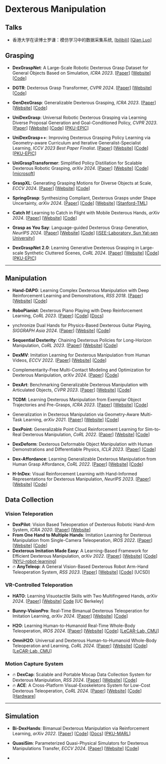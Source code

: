 # Dexterous Manipulation



## Talks

- 香港大学在读博士罗谦：模仿学习中的数据采集系统, [[bilibili](https://www.bilibili.com/video/BV1VGwneVEzj/?spm_id_from=333.337.search-card.all.click&vd_source=02d17afa86e1a24aea6ec3147fc08936)] [[Qian Luo](https://qianqianlo.github.io/)]

## Grasping

- **DexGraspNet**: A Large-Scale Robotic Dexterous Grasp Dataset for General Objects Based on Simulation, *ICRA 2023*. [[Paper](https://arxiv.org/abs/2210.02697)] [[Website](https://pku-epic.github.io/DexGraspNet/)] [[Code](https://github.com/PKU-EPIC/DexGraspNet)]
- **DGTR**: Dexterous Grasp Transformer, *CVPR 2024*. [[Paper](https://arxiv.org/abs/2404.18135)] [[Website](https://isee-laboratory.github.io/dgtr/)] [[Code](https://github.com/iSEE-Laboratory/DGTR)]

- **GenDexGrasp**: Generalizable Dexterous Grasping, *ICRA 2023*. [[Paper](https://arxiv.org/abs/2210.00722)] [[Website](https://sites.google.com/view/gendexgrasp/home)] [[Code](https://github.com/tengyu-liu/GenDexGrasp)]
- **UniDexGrasp**: Universal Robotic Dexterous Grasping via Learning Diverse Proposal Generation and Goal-Conditioned Policy, *CVPR 2023*. [[Paper](https://arxiv.org/abs/2303.00938)] [[Website](https://pku-epic.github.io/UniDexGrasp/)] [[Code](https://github.com/PKU-EPIC/UniDexGrasp)] [[PKU-EPIC](https://github.com/PKU-EPIC)]
- **UniDexGrasp++**: Improving Dexterous Grasping Policy Learning via Geometry-aware Curriculum and Iterative Generalist-Specialist Learning, *ICCV 2023 Best Paper Finalist*. [[Paper](https://arxiv.org/abs/2304.00464)] [[Website](https://pku-epic.github.io/UniDexGrasp++/)] [[Code](https://github.com/PKU-EPIC/UniDexGrasp2)] [[PKU-EPIC](https://github.com/PKU-EPIC)]
- **UniGraspTransformer**: Simplified Policy Distillation for Scalable Dexterous Robotic Grasping, *arXiv 2024*. [[Paper](https://arxiv.org/abs/2412.02699)] [[Website](https://dexhand.github.io/UniGraspTransformer/)] [[Code](https://github.com/microsoft/UniGraspTransformer)] [[microsoft](https://github.com/microsoft)]
- **GraspXL**: Generating Grasping Motions for Diverse Objects at Scale, *ECCV 2024*. [[Paper](https://arxiv.org/abs/2403.19649)] [[Website](https://eth-ait.github.io/graspxl/)] [[Code](https://github.com/zdchan/graspxl)]
- **SpringGrasp**: Synthesizing Compliant, Dexterous Grasps under Shape Uncertainty, *arXiv 2024*. [[Paper](https://arxiv.org/abs/2404.13532)] [[Code](https://github.com/Stanford-TML/SpringGrasp_release)] [[Website](https://stanford-tml.github.io/SpringGrasp/)] [[Stanford-TML](https://github.com/Stanford-TML)]
- **Catch It!** Learning to Catch in Flight with Mobile Dexterous Hands, *arXiv 2024*. [[Paper](https://arxiv.org/abs/2409.10319)] [[Website](https://mobile-dex-catch.github.io/)] [[Code](https://github.com/hang0610/Catch_It)]
- **Grasp as You Say**: Language-guided Dexterous Grasp Generation, *NeurIPS 2024*. [[Paper](https://arxiv.org/abs/2405.19291)] [[Website](https://isee-laboratory.github.io/DexGYS/)] [[Code](https://github.com/iSEE-Laboratory/Grasp-as-You-Say)] [[iSEE-Laboratory, Sun Yat-sen University](https://github.com/iSEE-Laboratory)]
- **DexGraspNet 2.0**: Learning Generative Dexterous Grasping in Large-scale Synthetic Cluttered Scenes, *CoRL 2024*. [[Paper](https://arxiv.org/abs/2410.23004)] [[Website](https://pku-epic.github.io/DexGraspNet2.0/)] [[Code](https://github.com/PKU-EPIC/DexGraspNet2)] [[PKU-EPIC](https://github.com/PKU-EPIC)]

---

## Manipulation

- **Hand-DAPG**: Learning Complex Dexterous Manipulation with Deep Reinforcement Learning and Demonstrations, *RSS 2018*. [[Paper](https://arxiv.org/abs/1709.10087)] [[Website](https://sites.google.com/view/deeprl-dexterous-manipulation)] [[Code](https://github.com/aravindr93/hand_dapg)]

- **RoboPianist**: Dexterous Piano Playing with Deep Reinforcement Learning, *CoRL 2023*. [[Paper](https://arxiv.org/abs/2304.04150)] [[Code](https://github.com/google-research/robopianist)] [[Docs](https://google-research.github.io/robopianist/)]
- ynchronize Dual Hands for Physics-Based Dexterous Guitar Playing, *SIGGRAPH Asia 2024*. [[Paper](https://arxiv.org/abs/2409.16629)] [[Website](https://pei-xu.github.io/guitar)] [[Code](https://github.com/xupei0610/guitar)]
- **Sequential Dexterity**: Chaining Dexterous Policies for Long-Horizon Manipulation, *CoRL 2023*. [[Paper](https://arxiv.org/abs/2309.00987)] [[Website](https://sequential-dexterity.github.io/)] [[Code](https://github.com/sequential-dexterity/SeqDex)]
- **DexMV**: Imitation Learning for Dexterous Manipulation from Human Videos, *ECCV 2022*. [[Paper](https://arxiv.org/abs/2108.05877)] [[Website](https://yzqin.github.io/dexmv/)] [[Code](https://github.com/yzqin/dexmv-sim)]

- Complementarity-Free Multi-Contact Modeling and Optimization for Dexterous Manipulation, *arXiv 2024*. [[Paper](https://arxiv.org/abs/2408.07855)] [[Code](https://github.com/asu-iris/Complementarity-Free-Dexterous-Manipulation)]

- **DexArt**: Benchmarking Generalizable Dexterous Manipulation with Articulated Objects, *CVPR 2023*. [[Paper](https://arxiv.org/abs/2305.05706)] [[Website](https://www.chenbao.tech/dexart/)] [[Code](https://github.com/Kami-code/dexart-release)]

- **TCDM**: Learning Dexterous Manipulation from Exemplar Object Trajectories and Pre-Grasps, *ICRA 2023*. [[Paper](https://arxiv.org/abs/2209.11221)] [[Website](https://pregrasps.github.io/)] [[Code](https://github.com/facebookresearch/TCDM)]

- Generalization in Dexterous Manipulation via Geometry-Aware Multi-Task Learning, *arXiv 2021*. [[Paper](https://arxiv.org/abs/2111.03062)] [[Website](https://wenlong.page/geometry-dex/)] [[Code](https://github.com/huangwl18/geometry-dex)]

- **DexPoint**: Generalizable Point Cloud Reinforcement Learning for Sim-to-Real Dexterous Manipulation, *CoRL 2022*. [[Paper](https://arxiv.org/abs/2211.09423)] [[Website](https://yzqin.github.io/dexpoint/)] [[Code](https://github.com/yzqin/dexpoint-release)]

- **DexDeform**: Dexterous Deformable Object Manipulation with Human Demonstrations and Differentiable Physics, *ICLR 2023*. [[Paper](https://openreview.net/pdf?id=LIV7-_7pYPl)] [[Code](https://github.com/sizhe-li/DexDeform)]

- **Dex-Affordance**: Learning Generalizable Dexterous Manipulation from Human Grasp Affordance, *CoRL 2022*. [[Paper](https://arxiv.org/abs/2204.02320)] [[Website](https://kristery.github.io/ILAD/)] [[Code](https://github.com/kristery/dex-affordance)]

- **H-InDex**: Visual Reinforcement Learning with Hand-Informed Representations for Dexterous Manipulation, *NeurIPS 2023*. [[Paper](https://arxiv.org/abs/2310.01404)] [[Website](https://yanjieze.com/H-InDex/)] [[Code](https://github.com/YanjieZe/H-InDex)]



## Data Collection

### Vision Teleporation

- **DexPilot**: Vision Based Teleoperation of Dexterous Robotic Hand-Arm System, *ICRA 2020*. [[Paper](https://arxiv.org/abs/1910.03135)] [[Website](https://sites.google.com/view/dex-pilot)]
- **From One Hand to Multiple Hands**: Imitation Learning for Dexterous Manipulation from Single-Camera Teleoperation, *IROS 2022*. [[Paper](https://arxiv.org/abs/2204.12490)] [[Website](https://yzqin.github.io/dex-teleop-imitation/)] [[Code](https://github.com/yzqin/dex-hand-teleop)]
- **Dexterous Imitation Made Easy**: A Learning-Based Framework for Efficient Dexterous Manipulation, *arXiv 2022*. [[Paper](https://arxiv.org/abs/2203.13251)] [[Website](https://nyu-robot-learning.github.io/dime/)] [[Code](https://github.com/NYU-robot-learning/DIME-Models)] [[NYU-robot-learning](https://github.com/NYU-robot-learning)]
- :fire: **AnyTeleop**: A General Vision-Based Dexterous Robot Arm-Hand Teleoperation System, *RSS 2023*. [[Paper](https://arxiv.org/abs/2307.04577)] [[Website](https://yzqin.github.io/anyteleop/)] [[Code](https://github.com/dexsuite/dex-retargeting)] [UCSD]

### VR-Controlled Teleporation

- **HATO**: Learning Visuotactile Skills with Two Multifingered Hands, *arXiv 2024*. [[Paper](https://arxiv.org/abs/2404.16823)] [[Website](https://toruowo.github.io/hato/)] [Code](https://github.com/toruowo/hato) [UC Berkeley]

- **Bunny-VisionPro**: Real-Time Bimanual Dexterous Teleoperation for Imitation Learning, *arXiv 2024*. [[Paper](https://arxiv.org/abs/2407.03162)] [[Website](https://dingry.github.io/projects/bunny_visionpro.html)] [[Code](https://github.com/Dingry/BunnyVisionPro)]
- **H2O**: Learning Human-to-Humanoid Real-Time Whole-Body Teleoperation, *IROS 2024*. [[Paper](https://arxiv.org/abs/2403.04436)] [[Website](https://human2humanoid.com/)] [[Code](https://github.com/LeCAR-Lab/human2humanoid)] [[LeCAR-Lab, CMU](https://github.com/LeCAR-Lab)]
- **OmniH2O**: Universal and Dexterous Human-to-Humanoid Whole-Body Teleoperation and Learning, *CoRL 2024*. [[Paper](https://arxiv.org/abs/2406.08858)] [[Website](https://omni.human2humanoid.com/)] [[Code](https://github.com/LeCAR-Lab/human2humanoid)] [[LeCAR-Lab, CMU](https://github.com/LeCAR-Lab)]

### Motion Capture System

- :fire: **DexCap**: Scalable and Portable Mocap Data Collection System for Dexterous Manipulation, *RSS 2024*. [[Paper](https://arxiv.org/abs/2403.07788)] [[Website](https://dex-cap.github.io/)] [[Code](https://github.com/j96w/DexCap)]
- :fire: **ACE**: A Cross-Platform Visual-Exoskeletons System for Low-Cost Dexterous Teleoperation, *CoRL 2024*. [[Paper](https://arxiv.org/abs/2408.11805)] [[Website](https://ace-teleop.github.io/)] [[Code](https://github.com/ACETeleop/ACETeleop)] [[Hardware](https://github.com/ACETeleop/ACE_hardware)]

-----

## Simulation

- **Bi-DexHands**: Bimanual Dexterous Manipulation via Reinforcement Learning, *arXiv 2022*. [[Paper](https://arxiv.org/abs/2206.08686)] [[Code](https://github.com/PKU-MARL/DexterousHands)] [[Docs](https://pku-marl.github.io/DexterousHands/)] [[PKU-MARL](https://github.com/PKU-MARL)]

- **QuasiSim**: Parameterized Quasi-Physical Simulators for Dexterous Manipulations Transfer, *ECCV 2024*. [[Paper](https://arxiv.org/abs/2404.07988)] [[Website](https://meowuu7.github.io/QuasiSim/)] [[Code](https://github.com/Meowuu7/QuasiSim)]
- 